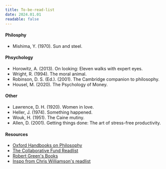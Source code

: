 ```yaml
---
title: To-be-read-list
date: 2024.01.01
readable: false
---
```


#### Philosphy
- Mishima, Y. (1970). Sun and steel.

#### Phsychology
- Horowitz, A. (2013). On looking: Eleven walks with expert eyes.
- Wright, R. (1994). The moral animal.
- Robinson, D. S. (Ed.). (2001). The Cambridge companion to philosophy.
- Housel, M. (2020). The Psychology of Money.

#### Other
- Lawrence, D. H. (1920). Women in love.
- Heller, J. (1974). Something happened.
- Wouk, H. (1951). The Caine mutiny.
- Allen, D. (2001). Getting things done: The art of stress-free productivity.


#### Resources
- [Oxford Handbooks on Philosophy](https://www.thriftbooks.com/series/oxford-handbooks-in-philosophy/71161/?srsltid=AfmBOor5uIlGjdon8tXVAnLz1O8eaEISIGEbaX60wQ-6EvxcCzGlygi1)
- [The Collaborative Fund Readlist](https://collabfund.com/blog/good-books/)
- [Robert Green's Books](https://powerseductionandwar.com/)
- [Inspo from Chris Williamson's readlist](https://www.goodreads.com/list/show/184325.100_Books_To_Read_Before_You_Die_by_Chris_Williamson)